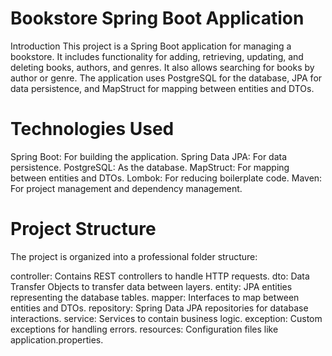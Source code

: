# Bookstore Spring Boot Application

Introduction
This project is a Spring Boot application for managing a bookstore. It includes functionality for adding, retrieving, updating, and deleting books, authors, and genres. It also allows searching for books by author or genre. The application uses PostgreSQL for the database, JPA for data persistence, and MapStruct for mapping between entities and DTOs.

# Technologies Used
Spring Boot: For building the application.
Spring Data JPA: For data persistence.
PostgreSQL: As the database.
MapStruct: For mapping between entities and DTOs.
Lombok: For reducing boilerplate code.
Maven: For project management and dependency management.

# Project Structure
The project is organized into a professional folder structure:

controller: Contains REST controllers to handle HTTP requests.
dto: Data Transfer Objects to transfer data between layers.
entity: JPA entities representing the database tables.
mapper: Interfaces to map between entities and DTOs.
repository: Spring Data JPA repositories for database interactions.
service: Services to contain business logic.
exception: Custom exceptions for handling errors.
resources: Configuration files like application.properties.
